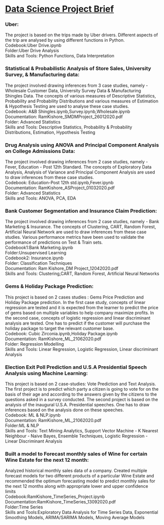 # <ins>Data Science Project Brief</ins>    
### Uber:    
The project is based on the trips made by Uber drivers. Different aspects of the trip are analysed by using different functions in Python.  
Codebook:Uber Drive.ipynb  
Folder:Uber Drive Analysis   
Skills and Tools: Python Functions, Data Interpretation
  
### Statistical & Probabilistic Analysis of Store Sales, University Survey, & Manufacturing data:  
The project involved drawing inferences from 3 case studies, namely - Wholesale Customer Data, University Survey Data & Manufacturing Shingles Data. The concepts of various measures of Descriptive Statistics, Probability and Probability Distributions and various measures of Estimation & Hypothesis Testing are used to analyse these case studies.  
Codebook: A&B Shingles.ipynb,Survey.ipynb,Wholesale.ipynb  
Documentation: RamKishore_SMDMProject_26012020.pdf  
Folder: Advanced Statistics  
Skills and Tools: Descriptive Statistics, Probability & Probability Distributions, Estimation, Hypothesis Testing
  
### Drug Analysis using ANOVA and Principal Component Analysis on College Admissions Data:  
The project involved drawing inferences from 2 case studies, namely - Fever, Education - Post 12th Standard. The concepts of Exploratory Data Analysis, Analysis of Variance and Principal Component Analysis are used to draw inferences from these case studies.  
Codebook: Education-Post 12th std.ipynb,Fever.ipynb  
Documentation: RamKishore_ASProject_01032020.pdf  
Folder: Advanced Statistics  
Skills and Tools: ANOVA, PCA, EDA
  
### Bank Customer Segmentation and Insurance Claim Prediction:  
The project involved drawing inferences from 2 case studies, namely - Bank Marketing & Insurance. The concepts of Clustering, CART, Random Forest, Artificial Neural Network are used to draw inferences from these case studies. Various performance metrics have been used to validate the performance of predictions on Test & Train sets.  
Codebook1:Bank Marketing.ipynb  
Folder:Unsupervised Learning  
Codebook2: Insurance.ipynb  
Folder: Classification Techniques  
Documentation: Ram Kishore_DM Project_12042020.pdf  
Skills and Tools: Clustering,CART, Random Forest, Artificial Neural Networks
  
### Gems & Holiday Package Prediction:  
This project is based on 2 cases studies : Gems Price Prediction and Holiday Package prediction. In the first case study, concepts of linear regression are tested and it is expected from the learner to predict the price of gems based on multiple variables to help company maximize profits. In the second case, concepts of logistic regression and linear discriminant analysis are tested. One has to predict if the customer will purchase the holiday package to target the relevant customer base.   
Codebook: Cubic Zirconia.ipynb,Holiday Package.ipynb  
Documentation: RamKishore_ML_21062020.pdf  
Folder: Regression Modelling  
Skills and Tools: Linear Regression, Logistic Regression, Linear discriminant Analysis
  
### Election Exit Poll Prediction and U.S.A Presidential Speech Analysis using Machine Learning:    
This project is based on 2 case-studies: Vote Prediction and Text Analysis. The first project is to predict which party a citizen is going to vote for on the basis of their age and according to the answers given by the citizens to the questions asked in a survey conducted. The second project is based on the analysis of the inaugural U.S.A. Presidential speeches. One has to draw inferences based on the analysis done on these speeches.  
Codebook: ML & NLP.ipynb  
Documentation: RamKishore_ML_21062020.pdf  
Folder:ML & NLP  
Skills and Tools: Text Mining Analytics, Support Vector Machine - K Nearest Neighbour - Naive Bayes, Ensemble Techniques, Logistic Regression - Linear Discriminant Analysis

### Built a model to Forecast monthly sales of Wine for certain Wine Estate for the next 12 month:  
Analyzed historical monthly sales data of a company. Created multiple forecast models for two different products of a particular Wine Estate and recommended the optimum   forecasting model to predict monthly sales for the next 12 months along with appropriate lower and upper confidence limits  
Codebook:RamKishore_TimeSeries_Project.ipynb  
Documentation:RamKishore_TimeSeries_13092020.pdf  
Folder:Time Series  
Skills and Tools:Exploratory Data Analysis for Time Series Data, Exponential Smoothing Models, ARIMA/SARIMA Models, Moving Average Models  
